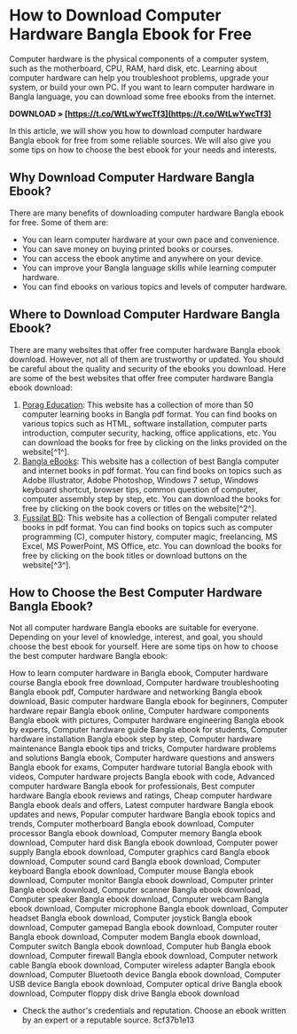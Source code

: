 
 
# How to Download Computer Hardware Bangla Ebook for Free
 
Computer hardware is the physical components of a computer system, such as the motherboard, CPU, RAM, hard disk, etc. Learning about computer hardware can help you troubleshoot problems, upgrade your system, or build your own PC. If you want to learn computer hardware in Bangla language, you can download some free ebooks from the internet.
 
**DOWNLOAD » [https://t.co/WtLwYwcTf3](https://t.co/WtLwYwcTf3)**


 
In this article, we will show you how to download computer hardware Bangla ebook for free from some reliable sources. We will also give you some tips on how to choose the best ebook for your needs and interests.
 
## Why Download Computer Hardware Bangla Ebook?
 
There are many benefits of downloading computer hardware Bangla ebook for free. Some of them are:
 
- You can learn computer hardware at your own pace and convenience.
- You can save money on buying printed books or courses.
- You can access the ebook anytime and anywhere on your device.
- You can improve your Bangla language skills while learning computer hardware.
- You can find ebooks on various topics and levels of computer hardware.

## Where to Download Computer Hardware Bangla Ebook?
 
There are many websites that offer free computer hardware Bangla ebook download. However, not all of them are trustworthy or updated. You should be careful about the quality and security of the ebooks you download. Here are some of the best websites that offer free computer hardware Bangla ebook download:

1. [Porag Education](https://porageducation.com/%e0%a7%ab%e0%a7%a6-%e0%a6%9f%e0%a6%bf-%e0%a6%95%e0%a6%ae%e0%a7%8d%e0%a6%aa%e0%a6%bf%e0%a6%89%e0%a6%9f%e0%a6%be%e0%a6%b0-%e0%a6%b6%e0%a7%87%e0%a6%96%e0%a6%be%e0%a6%b0-%e0%a6%ac%e0%a6%87-pdf-download/): This website has a collection of more than 50 computer learning books in Bangla pdf format. You can find books on various topics such as HTML, software installation, computer parts introduction, computer security, hacking, office applications, etc. You can download the books for free by clicking on the links provided on the website[^1^].
2. [Bangla eBooks](https://bdebooks.com/genres/computer-internet-books/): This website has a collection of best Bangla computer and internet books in pdf format. You can find books on topics such as Adobe Illustrator, Adobe Photoshop, Windows 7 setup, Windows keyboard shortcut, browser tips, common question of computer, computer assembly step by step, etc. You can download the books for free by clicking on the book covers or titles on the website[^2^].
3. [Fussilat BD](https://www.fussilatbd.com/computer/Bangla/All/1/computer-books-1.php): This website has a collection of Bengali computer related books in pdf format. You can find books on topics such as computer programming (C), computer history, computer magic, freelancing, MS Excel, MS PowerPoint, MS Office, etc. You can download the books for free by clicking on the book titles or download buttons on the website[^3^].

## How to Choose the Best Computer Hardware Bangla Ebook?
 
Not all computer hardware Bangla ebooks are suitable for everyone. Depending on your level of knowledge, interest, and goal, you should choose the best ebook for yourself. Here are some tips on how to choose the best computer hardware Bangla ebook:
 
How to learn computer hardware in Bangla ebook,  Computer hardware course Bangla ebook free download,  Computer hardware troubleshooting Bangla ebook pdf,  Computer hardware and networking Bangla ebook download,  Basic computer hardware Bangla ebook for beginners,  Computer hardware repair Bangla ebook online,  Computer hardware components Bangla ebook with pictures,  Computer hardware engineering Bangla ebook by experts,  Computer hardware guide Bangla ebook for students,  Computer hardware installation Bangla ebook step by step,  Computer hardware maintenance Bangla ebook tips and tricks,  Computer hardware problems and solutions Bangla ebook,  Computer hardware questions and answers Bangla ebook for exams,  Computer hardware tutorial Bangla ebook with videos,  Computer hardware projects Bangla ebook with code,  Advanced computer hardware Bangla ebook for professionals,  Best computer hardware Bangla ebook reviews and ratings,  Cheap computer hardware Bangla ebook deals and offers,  Latest computer hardware Bangla ebook updates and news,  Popular computer hardware Bangla ebook topics and trends,  Computer motherboard Bangla ebook download,  Computer processor Bangla ebook download,  Computer memory Bangla ebook download,  Computer hard disk Bangla ebook download,  Computer power supply Bangla ebook download,  Computer graphics card Bangla ebook download,  Computer sound card Bangla ebook download,  Computer keyboard Bangla ebook download,  Computer mouse Bangla ebook download,  Computer monitor Bangla ebook download,  Computer printer Bangla ebook download,  Computer scanner Bangla ebook download,  Computer speaker Bangla ebook download,  Computer webcam Bangla ebook download,  Computer microphone Bangla ebook download,  Computer headset Bangla ebook download,  Computer joystick Bangla ebook download,  Computer gamepad Bangla ebook download,  Computer router Bangla ebook download,  Computer modem Bangla ebook download,  Computer switch Bangla ebook download,  Computer hub Bangla ebook download,  Computer firewall Bangla ebook download,  Computer network cable Bangla ebook download,  Computer wireless adapter Bangla ebook download,  Computer Bluetooth device Bangla ebook download,  Computer USB device Bangla ebook download,  Computer optical drive Bangla ebook download,  Computer floppy disk drive Bangla ebook download

- Check the author's credentials and reputation. Choose an ebook written by an expert or a reputable source. 8cf37b1e13


